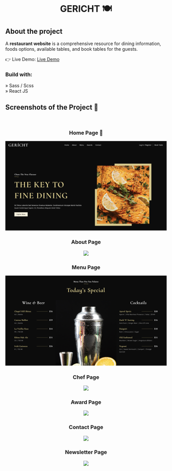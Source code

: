 <div align='center'><h1>GERICHT 🍽️</h1></div>


<h2>About the project</h2>

  <p>A <b>restaurant website</b> is a comprehensive 
              resource for dining information, foods options, available tables, and 
              book tables for the guests. </p>

👉 Live Demo: <a href=''>Live Demo</a>

<h3>Build with:</h3>

» Sass / Scss <br>
» React JS

<h2>Screenshots of the Project 📸</h2>
<br>
<h3 align='center'>Home Page 🏡</h3>

<div align='center'>
<img src='https://github.com/sajin-rana/restaurant/blob/main/src/assets/Screenshot%202023-06-20%20at%2010.36.26%20PM.png'/>

</div>

<h3 align='center'>About Page </h3>

<div align='center'>
<img src='https://github.com/sajin-rana/restaurant/blob/main/src/assets/Screenshot%202023-06-21%20at%206.50.28%20AM.png'/>

</div>

<h3 align='center'>Menu Page </h3>

<div align='center'>
<img src='https://github.com/sajin-rana/restaurant/blob/main/src/assets/Screenshot%202023-06-21%20at%206.50.47%20AM.png'/>

</div>

<h3 align='center'>Chef Page </h3>

<div align='center'>
<img src='https://github.com/sajin-rana/restaurant/blob/main/src/assets/Screenshot%202023-06-21%20at%206.51.07%20AM.png'/>

</div>

<h3 align='center'>Award Page </h3>

<div align='center'>
<img src='https://github.com/sajin-rana/restaurant/blob/main/src/assets/Screenshot%202023-06-21%20at%206.51.26%20AM.png'/>

</div>

<h3 align='center'>Contact Page </h3>

<div align='center'>
<img src='https://github.com/sajin-rana/restaurant/blob/main/src/assets/Screenshot%202023-06-21%20at%206.51.53%20AM.png'/>

</div>

<h3 align='center'>Newsletter Page </h3>
<div align='center'>
<img src='https://github.com/sajin-rana/restaurant/blob/main/src/assets/Screenshot%202023-06-21%20at%206.52.10%20AM.png'/>

</div>
